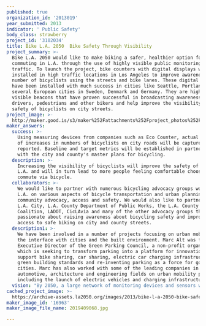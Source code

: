```yaml
---
published: true
organization_id: '2013019'
year_submitted: 2013
indicator: ' Public Safety'
body_class: strawberry
project_id: '3102034'
title: Bike L.A. 2050  Bike Safety Through Visibility
project_summary: >-
  Bike L.A. 2050 would like to make biking a safer, healthier option for
  commuting in L.A. through the use of highly visible public monitoring of bike
  traffic. To launch the project, bike counters with digital displays will be
  installed in high traffic locations in Los Angeles to improve awareness of the
  number of bicyclists using the streets and bike lanes. These digital counters
  have been installed with much success in cities like Seattle, Portland and in
  several European cities in Sweden, Denmark and Germany. They are highly
  visible beacons that have proven successful in broadcasting awareness to
  drivers, pedestrians and other bikers and help improve the visibility and
  safety of bicyclists on city streets.
project_image: >-
  http://maker.good.is/s3/maker%252Fattachments%252Fproject_photos%252Fimages%252F16963%252Fdisplay%252F2019409068.jpg=c570x385
maker_answers:
  success: >-
    Using measuring devices from companies such as Eco Counter, actual metrics
    of increases in numbers of bicyclists on city roads will be captured and
    reported. Baseline and target metrics will be established in partnership
    with the city and county's master plans for bicycling.
  description: >-
    Increasing the visibility of bicyclists will improve the safety of biking in
    L.A. and will in turn lead to more people feeling comfortable choosing to
    commute via bicycle.
  collaborators: >-
    We would like to partner with numerous bicycling advocacy groups working in
    L.A. on various aspects of bicycle transportation and urban planning,
    community advocacy, access and safety. We would also like to partner with
    L.A. City, L.A. County Department of Public Works, the L.A. County Bicycle
    Coalition, LADOT, CicLAvia and many of the other advocacy groups that are
    passionate about raising awareness about bicycling safety and improving
    access to safe biking on city and county streets.
  description1: >-
    We have been involved in a number of projects focusing on urban mobility and
    the interface with cities and the built environment. Marc Alt was founding
    Executive Director of the Green Parking Council, a non-profit organization
    which is seeking to transform parking into a platform for innovation to
    support bike sharing, car sharing, electric car charging infrastructure,
    green building standards and re-inventing parking as a force for good in
    cities. Marc has also worked with some of the leading companies in the
    automotive, architecture and engineering fields on urban mobility projects,
    including the launch of electric vehicles and charging infrastructure.
  vision: "By 2050, a large network of monitoring devices and sensors would be installed throughout the L.A. region, both stationary counting devices and mobile sensing devices via bike-mounted sensors, mobile apps on cellphones and other open source counting, measuring and monitoring devices. This open data would be aggregated and made available to the public and to L.A. County to integrate into existing and future smart city traffic monitoring programs, allowing bicycle traffic to be included in city and county-wide realtime traffic monitoring programs.\r\n\r\nThe biggest success indicator would be increase in public awareness of bike safety, a measurable reduction of bicycling accidents involving vehicles, improvements in human health and well-being due to increased outdoor activity, reduced vehicle miles, improved air quality and a sense of wellbeing and community that has been documented in cultures that use bicycles for commuting."
cached_project_image: >-
  https://archive-assets.la2050.org/images/2013/bike-l-a-2050-bike-safety-through-visibility/maker.good.is/s3/maker%252Fattachments%252Fproject_photos%252Fimages%252F16963%252Fdisplay%252F2019409068.jpg=c570x385.jpg
maker_image_id: '16963'
maker_image_file_name: 2019409068.jpg

---
```

